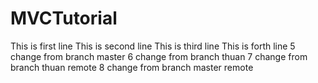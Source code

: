 ﻿# MVCTutorial

This is first line
This is second line
This is third line
This is forth line
5 change from branch master
6 change from branch thuan
7 change from branch thuan remote
8 change from branch master remote
